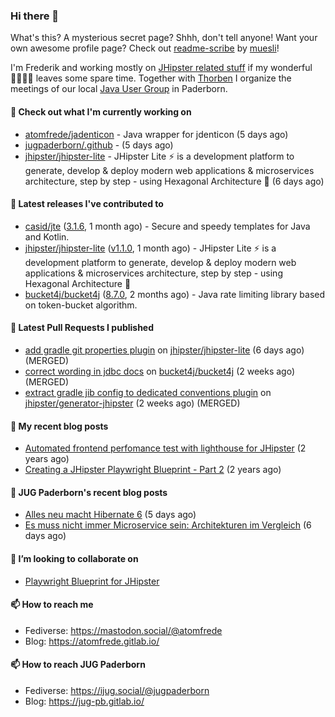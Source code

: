 ### Hi there 👋

What's this? A mysterious secret page? Shhh, don't tell anyone!
Want your own awesome profile page? Check out [readme-scribe](https://github.com/muesli/readme-scribe) by [muesli](https://github.com/muesli)!

I'm Frederik and working mostly on [JHipster related stuff](https://github.com/jhipster/) if my wonderful 👨‍👩‍👧‍👦 leaves some spare time.
Together with [Thorben](https://github.com/thjanssen) I organize the meetings of our local [Java User Group](https://github.com/jugpaderborn) in Paderborn.

#### 👷 Check out what I'm currently working on

- [atomfrede/jadenticon](https://github.com/atomfrede/jadenticon) - Java wrapper for jdenticon (5 days ago)
- [jugpaderborn/.github](https://github.com/jugpaderborn/.github) -  (5 days ago)
- [jhipster/jhipster-lite](https://github.com/jhipster/jhipster-lite) - JHipster Lite ⚡ is a development platform to generate, develop &amp; deploy modern web applications &amp; microservices architecture, step by step - using Hexagonal Architecture :gem: (6 days ago)

#### 🔭 Latest releases I've contributed to

- [casid/jte](https://github.com/casid/jte) ([3.1.6](https://github.com/casid/jte/releases/tag/3.1.6), 1 month ago) - Secure and speedy templates for Java and Kotlin.
- [jhipster/jhipster-lite](https://github.com/jhipster/jhipster-lite) ([v1.1.0](https://github.com/jhipster/jhipster-lite/releases/tag/v1.1.0), 1 month ago) - JHipster Lite ⚡ is a development platform to generate, develop &amp; deploy modern web applications &amp; microservices architecture, step by step - using Hexagonal Architecture :gem:
- [bucket4j/bucket4j](https://github.com/bucket4j/bucket4j) ([8.7.0](https://github.com/bucket4j/bucket4j/releases/tag/8.7.0), 2 months ago) - Java rate limiting library based on token-bucket algorithm.

#### 🔨 Latest Pull Requests I published

- [add gradle git properties plugin](https://github.com/jhipster/jhipster-lite/pull/8623) on [jhipster/jhipster-lite](https://github.com/jhipster/jhipster-lite) (6 days ago) (MERGED)
- [correct wording in jdbc docs](https://github.com/bucket4j/bucket4j/pull/436) on [bucket4j/bucket4j](https://github.com/bucket4j/bucket4j) (2 weeks ago) (MERGED)
- [extract gradle jib config to dedicated conventions plugin](https://github.com/jhipster/generator-jhipster/pull/24715) on [jhipster/generator-jhipster](https://github.com/jhipster/generator-jhipster) (2 weeks ago) (MERGED)

#### 📜 My recent blog posts

- [Automated frontend perfomance test with lighthouse for JHipster](https://atomfrede.gitlab.io/2021/04/automated-frontend-perfomance-test-with-lighthouse-for-jhipster/) (2 years ago)
- [Creating a JHipster Playwright Blueprint - Part 2](https://atomfrede.gitlab.io/2021/03/creating-a-jhipster-playwright-blueprint-part-2/) (2 years ago)

#### 📜 JUG Paderborn's recent blog posts

- [Alles neu macht Hibernate 6](https://jug-pb.gitlab.io/blog/2024/hibernate-6.html) (5 days ago)
- [Es muss nicht immer Microservice sein: Architekturen im Vergleich](https://jug-pb.gitlab.io/blog/2024/microservice-architecturen.html) (6 days ago)

#### 👯 I’m looking to collaborate on

- [Playwright Blueprint for JHipster](https://github.com/jhipster/generator-jhipster/issues/13755)

#### 📫 How to reach me

- Fediverse: https://mastodon.social/@atomfrede
- Blog: https://atomfrede.gitlab.io/

#### 📫 How to reach JUG Paderborn

- Fediverse: https://ijug.social/@jugpaderborn
- Blog: https://jug-pb.gitlab.io/
